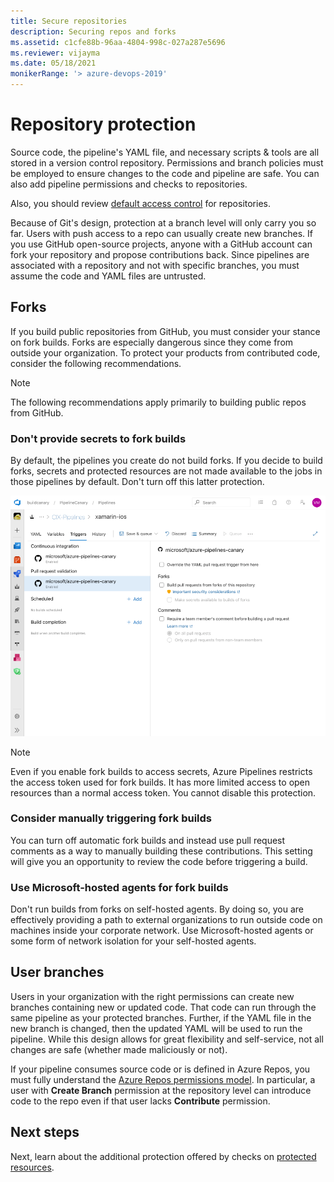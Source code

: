 ```yaml
---
title: Secure repositories
description: Securing repos and forks
ms.assetid: c1cfe88b-96aa-4804-998c-027a287e5696
ms.reviewer: vijayma
ms.date: 05/18/2021
monikerRange: '> azure-devops-2019'
---
```


# Repository protection

Source code, the pipeline's YAML file, and necessary scripts & tools are all stored in a version control repository.
Permissions and branch policies must be employed to ensure changes to the code and pipeline are safe. You can also add pipeline permissions and checks to repositories.  

Also, you should review [default access control](../../organizations/security/default-git-permissions.md) for repositories.

Because of Git's design, protection at a branch level will only carry you so far.
Users with push access to a repo can usually create new branches.
If you use GitHub open-source projects, anyone with a GitHub account can fork your repository and propose contributions back.
Since pipelines are associated with a repository and not with specific branches, you must assume the code and YAML files are untrusted. 

## Forks

If you build public repositories from GitHub, you must consider your stance on fork builds.
Forks are especially dangerous since they come from outside your organization.
To protect your products from contributed code, consider the following recommendations.

> [!NOTE]
> The following recommendations apply primarily to building public repos from GitHub.

### Don't provide secrets to fork builds

By default, the pipelines you create do not build forks.
If you decide to build forks, secrets and protected resources are not made available to the jobs in those pipelines by default.
Don't turn off this latter protection.

![Screenshot of fork build protection UI](media/fork-build-protection.png)

> [!NOTE]
> Even if you enable fork builds to access secrets, Azure Pipelines restricts the access token used for fork builds.
> It has more limited access to open resources than a normal access token.
> You cannot disable this protection.

### Consider manually triggering fork builds

You can turn off automatic fork builds and instead use pull request comments as a way to manually building these contributions.
This setting will give you an opportunity to review the code before triggering a build.

### Use Microsoft-hosted agents for fork builds

Don't run builds from forks on self-hosted agents.
By doing so, you are effectively providing a path to external organizations to run outside code on machines inside your corporate network.
Use Microsoft-hosted agents or some form of network isolation for your self-hosted agents.

## User branches

Users in your organization with the right permissions can create new branches containing new or updated code.
That code can run through the same pipeline as your protected branches.
Further, if the YAML file in the new branch is changed, then the updated YAML will be used to run the pipeline.
While this design allows for great flexibility and self-service, not all changes are safe (whether made maliciously or not).

If your pipeline consumes source code or is defined in Azure Repos, you must fully understand the [Azure Repos permissions model](../../organizations/security/permissions.md#git-repository-object-level).
In particular, a user with **Create Branch** permission at the repository level can introduce code to the repo even if that user lacks **Contribute** permission.

<!-- Coming Q1 CY20
One way to solve this problem is by keeping the YAML file for your pipeline in a different repository than your source code.
By keeping the YAML file in a separate repository, you can prevent unapproved contributors from making changes to the YAML file.
This can apply to a public project (with a separate private repo) as well as a non-public project.
-->

## Next steps

Next, learn about the additional protection offered by checks on [protected resources](resources.md).
